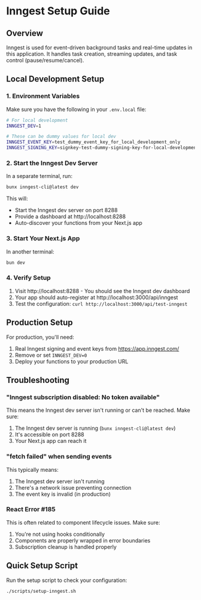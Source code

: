 # Inngest Setup Guide

## Overview

Inngest is used for event-driven background tasks and real-time updates in this application. It handles task creation, streaming updates, and task control (pause/resume/cancel).

## Local Development Setup

### 1. Environment Variables

Make sure you have the following in your `.env.local` file:

```bash
# For local development
INNGEST_DEV=1

# These can be dummy values for local dev
INNGEST_EVENT_KEY=test_dummy_event_key_for_local_development_only
INNGEST_SIGNING_KEY=signkey-test-dummy-signing-key-for-local-development
```

### 2. Start the Inngest Dev Server

In a separate terminal, run:

```bash
bunx inngest-cli@latest dev
```

This will:

- Start the Inngest dev server on port 8288
- Provide a dashboard at http://localhost:8288
- Auto-discover your functions from your Next.js app

### 3. Start Your Next.js App

In another terminal:

```bash
bun dev
```

### 4. Verify Setup

1. Visit http://localhost:8288 - You should see the Inngest dev dashboard
2. Your app should auto-register at http://localhost:3000/api/inngest
3. Test the configuration: `curl http://localhost:3000/api/test-inngest`

## Production Setup

For production, you'll need:

1. Real Inngest signing and event keys from https://app.inngest.com/
2. Remove or set `INNGEST_DEV=0`
3. Deploy your functions to your production URL

## Troubleshooting

### "Inngest subscription disabled: No token available"

This means the Inngest dev server isn't running or can't be reached. Make sure:

1. The Inngest dev server is running (`bunx inngest-cli@latest dev`)
2. It's accessible on port 8288
3. Your Next.js app can reach it

### "fetch failed" when sending events

This typically means:

1. The Inngest dev server isn't running
2. There's a network issue preventing connection
3. The event key is invalid (in production)

### React Error #185

This is often related to component lifecycle issues. Make sure:

1. You're not using hooks conditionally
2. Components are properly wrapped in error boundaries
3. Subscription cleanup is handled properly

## Quick Setup Script

Run the setup script to check your configuration:

```bash
./scripts/setup-inngest.sh
```
